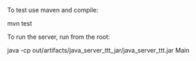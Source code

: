 To test use maven and compile:

mvn test

To run the server, run from the root:

java -cp out/artifacts/java_server_ttt_jar/java_server_ttt.jar Main
